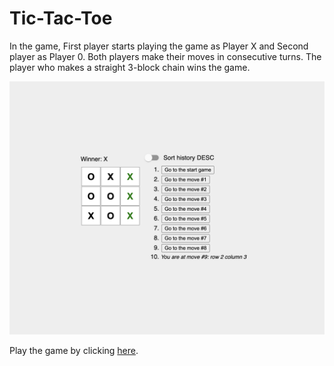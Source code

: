 # Tic-Tac-Toe

In the game, First player starts playing the game as Player X and Second player as Player 0. Both players make their moves in consecutive turns. The player who makes a straight 3-block chain wins the game.

![Tic-Tac-Toe pict](https://github.com/samulikn/react-projects/blob/main/game-xo/src/images/tic-tac-toe.png)

Play the game by clicking [here](https://github.com/samulikn/react-projects/).
